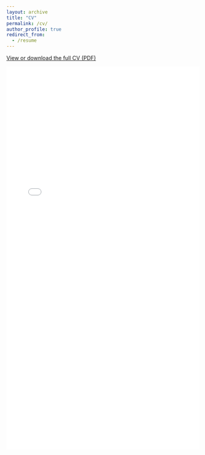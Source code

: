 ```yaml
---
layout: archive
title: "CV"
permalink: /cv/
author_profile: true
redirect_from:
  - /resume
---
```


<p>
  <a href="/files/Meilin_Li_CV_update.pdf" target="_blank" rel="noopener">View or download the full CV (PDF)</a>
</p>

<embed src="/files/Meilin_Li_CV_update.pdf" width="100%" height="1000px" type="application/pdf">

<!-- 
If your PDF is at a different URL, change the path above accordingly.
-->
